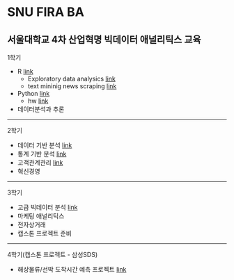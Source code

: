 # SNU FIRA BA
서울대학교 4차 산업혁명 빅데이터 애널리틱스 교육
---
1학기
  - R [link](https://github.com/hyeonho1028/SNU_FIRA_BA/tree/master/1%20semester/R%20programing)
      - Exploratory data analysics [link](https://github.com/hyeonho1028/SNU_FIRA_BA/tree/master/1%20semester/R%20programing/Exploratory%20data%20analysics)
      - text mininig news scraping [link](https://github.com/hyeonho1028/SNU_FIRA_BA/tree/master/1%20semester/R%20programing/text%20mininig%20news%20scraping)
  - Python [link](https://github.com/hyeonho1028/SNU_FIRA_BA/tree/master/1%20semester/Python%20programing)
      - hw [link](https://github.com/hyeonho1028/SNU_FIRA_BA/tree/master/1%20semester/Python%20programing/hw)
  - 데이터분석과 추론
---
2학기
  - 데이터 기반 분석 [link](https://github.com/hyeonho1028/SNU_FIRA_BA/tree/master/2%20semester/DataBased%20Statistical%20Decision%20Model/%EA%B8%B0%EB%A7%90%EA%B3%BC%EC%A0%9C/Final)
  - 통계 기반 분석 [link](https://github.com/hyeonho1028/SNU_FIRA_BA/tree/master/2%20semester/Statistical%20Mechine%20Learning/final)
  - 고객관계관리 [link](https://github.com/hyeonho1028/SNU_FIRA_BA/tree/master/2%20semester/CRM)
  - 혁신경영
---
3학기
  - 고급 빅데이터 분석 [link](https://github.com/hyeonho1028/SNU_FIRA_BA/tree/master/3%20semester/%EA%B3%A0%EA%B8%89%20%EB%B9%85%EB%8D%B0%EC%9D%B4%ED%84%B0%20%EB%B6%84%EC%84%9D/study_organized)
  - 마케팅 애널리틱스
  - 전자상거래
  - 캡스톤 프로젝트 준비 
---
4학기(캡스톤 프로젝트 - 삼성SDS)
  - 해상물류/선박 도착시간 예측 프로젝트 [link](https://github.com/hyeonho1028/SNU_FIRA_BA/tree/master/4%20semester(capstone%20project))
